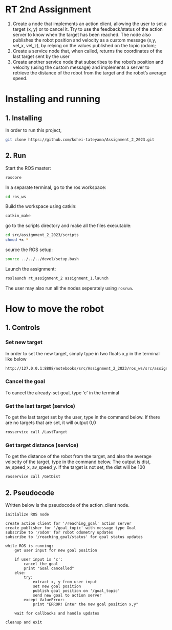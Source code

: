 
# RT 2nd Assignment
1. Create a node that implements an action client, allowing the user to set a target (x, y) or to cancel it. Try to use the
feedback/status of the action server to know when the target has been reached. The node also publishes the
robot position and velocity as a custom message (x,y, vel_x, vel_z), by relying on the values published on the
topic /odom;
2. Create a service node that, when called, returns the coordinates of the last target sent by the user
3. Create another service node that subscribes to the robot’s position and velocity (using the custom message) and
implements a server to retrieve the distance of the robot from the target and the robot’s average speed.


# Installing and running
## 1. Installing
In order to run this project,
```bash
git clone https://github.com/kohei-tateyama/Assignment_2_2023.git
```

## 2. Run
Start the ROS master:
```bash
roscore
```

In a separate terminal, go to the ros workspace:
```bash
cd ros_ws
```

Build the workspace using catkin:
```bash
catkin_make
```

go to the scripts directory and make all the files executable:

```bash
cd src/assignment_2_2023/scripts
chmod +x *
```

source the ROS setup:
```bash
source ../../../devel/setup.bash
```

Launch the assignment:
```bash
roslaunch rt_assignment_2 assignment_1.launch
```


The user may also run all the nodes seperately using `rosrun`.

# How to move the robot

## 1. Controls

### Set new target
In order to set the new target, simply type in two floats x,y in the terminal like below

```bash
http://127.0.0.1:8888/notebooks/src/Assignment_2_2023/ros_ws/src/assignment_2_2023/scripts/RT2_Assignment.ipynb
```

### Cancel the goal
To cancel the already-set goal, type 'c' in the terminal


### Get the last target (service)
To get the last target set by the user, type in the command below.
If there are no targets that are set, it will output 0,0

```bash
rosservice call /LastTarget
```


### Get target distance (service)
To get the distance of the robot from the target, and also the average velocity of the target, type in the command below.
The output is dist, av_speed_x, av_speed_y. If the target is not set, the dist will be 100

```bash
rosservice call /GetDist
```


## 2. Pseudocode
Written below is the pseudocode of the action_client node.
```
initialize ROS node

create action client for '/reaching_goal' action server
create publisher for '/goal_topic' with message type Goal
subscribe to '/odom' for robot odometry updates
subscribe to '/reaching_goal/status' for goal status updates

while ROS is running:
    get user input for new goal position

    if user input is 'c':
        cancel the goal
        print "Goal cancelled"
    else:
        try:
            extract x, y from user input
            set new goal position
            publish goal position on '/goal_topic'
            send new goal to action server
        except ValueError:
            print "ERROR! Enter the new goal position x,y"

    wait for callbacks and handle updates

cleanup and exit

```
